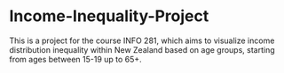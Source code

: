 # Income-Inequality-Project
This is a project for the course INFO 281, which aims to visualize income distribution inequality within New Zealand based on age groups, starting from ages between 15-19 up to 65+.
